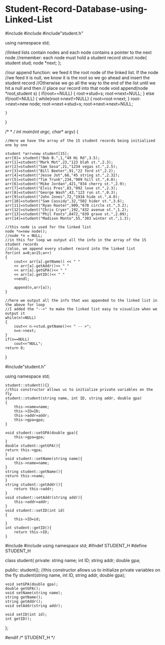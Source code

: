 # Student-Record-Database-using-Linked-List

#include <iostream>
#include<cstring>
#include"student.h"


using namespace std;





//linked lists contain nodes and each node contains a pointer to the next node
//remember: each node must hold a student record
struct node{
    student stud;
    node *next;
};

//our append function: we feed it the root node of the linked list. If the node
//we feed it is null, we know it is the root so we go ahead and insert the student record
//Otherwise we go all the way to the end of the list until we hit a null and then
// place our record into that node
void append(node *root,student s)
{
    if(root==NULL)
    {
        root->stud=s;
        root->next=NULL;
    }
    else if(root!=NULL)
    {
        while(root->next!=NULL)
        {
            root=root->next;
        }
        root->next=new node;
        root->next->stud=s;
        root->next->next=NULL;
        
    }
}

/*
 * 
 */
int main(int argc, char** argv) {

 
    
    //Here we have the array of the 15 student records being initialized one by one
    
    student *arr=new student[15];
    arr[0]= student("Bob B.",1,"49 Hi Rd",3.5);
    arr[1]=student("Mark Mot",23,"123 blah st.",2.3);
    arr[2]=student("Sam Sosa",21,"1234 vegas st.",2.5);
    arr[3]=student("Bill Beeter",91,"22 ford st",2.2);
    arr[4]=student("Jesse Jot",66,"45 string st.",2.32);
    arr[5]=student("Tim Trunk",234,"909 hill st.",4.0);
    arr[6]=student("Mike Jordan",421,"834 cherry st.",2.9);
    arr[7]=student("Elvis Pres",83,"092 love st.",2.3);
    arr[8]=student("George Wash",43,"123 run st.",0.3);
    arr[9]=student("John Jones",72,"1934 hide st.",4.0);
    arr[10]=student("Sam Cassidy",32,"502 hider st.",3.6);
    arr[11]=student("Ryan Rooter",909,"678 circle st.",3.2);
    arr[12]=student("Chris Cryer",192,"432 avenue st.",1.2);
    arr[13]=student("Phil Foots",8472,"839 grave st.",2.09);
    arr[14]=student("Madison Monto",55,"303 winter st.",1.3);
       
    //this node is used for the linked list
    node *n=new node();
    //node *n = NULL;
    //in this for loop we output all the info in the array of the 15 student records
    //also, we append every student record into the linked list
    for(int a=0;a<15;a++)
    {
        cout<< arr[a].getName() << " "
        << arr[a].getAddr()<< " "
        << arr[a].getGPA()<< " "
        << arr[a].getID()<< " "
        <<endl;
        
        append(n,arr[a]);
    }
    
    //here we output all the info that was appended to the linked list in the above for loop
    //I added the "-->" to make the linked list easy to visualize when we output it
    while(n!=NULL)
    {
        cout<< n->stud.getName()<< " -- >";
        n=n->next;
    }
    if(n==NULL)
        cout<<"NULL";
    return 0;
}

#include"student.h"

using namespace std;

    student::student(){}
    //this constructor allows us to initialize private variables on the fly
    student::student(string name, int ID, string addr, double gpa)
    {
        this->name=name;
        this->ID=ID;
        this->addr=addr;
        this->gpa=gpa;
    }
    
    void student::setGPA(double gpa){
        this->gpa=gpa;
    }
    double student::getGPA(){
    return this->gpa;
    }
    void student::setName(string name){
        this->name=name;
    }
    string student::getName(){
    return this->name;
    }
    string student::getAddr(){
        return this->addr;
    }
    void student::setAddr(string addr){
        this->addr=addr;
    }
    void student::setID(int id)
    {
        this->ID=id;
    }
    int student::getID(){
        return this->ID;
    }

#include<iostream>
#include<cstring>
using namespace std;
#ifndef STUDENT_H
#define	STUDENT_H


class student{
private:
    string name;
    int ID;
    string addr;
    double gpa;
    
public:
    student();
    //this constructor allows us to initialize private variables on the fly
    student(string name, int ID, string addr, double gpa);
    
    void setGPA(double gpa);
    double getGPA();
    void setName(string name);
    string getName();
    string getAddr();
    void setAddr(string addr);
    
    void setID(int id);
    int getID();
    
   
};


#endif	/* STUDENT_H */


